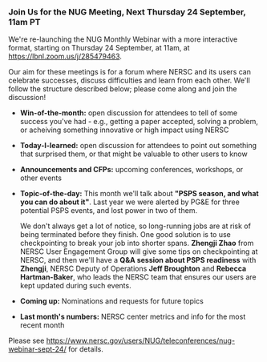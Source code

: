 ### Join Us for the NUG Meeting, Next Thursday 24 September, 11am PT

We're re-launching the NUG Monthly Webinar with a more interactive format,
starting on Thursday 24 September, at 11am, at 
<https://lbnl.zoom.us/j/285479463>.

Our aim for these meetings is for a forum where NERSC and its users can 
celebrate successes, discuss difficulties and learn from each other. 
We'll follow the structure described below; please come along and join the
discussion!

- **Win-of-the-month:** open discussion for attendees to tell of some 
  success you've had - e.g., getting a paper accepted, solving a problem, 
  or acheiving something innovative or high impact using NERSC

- **Today-I-learned:** open discussion for attendees to point out something 
  that surprised them, or that might be valuable to other users to know

- **Announcements and CFPs:** upcoming conferences, workshops, or other events

- **Topic-of-the-day:** This month we'll talk about **"PSPS season, and what 
  you can do about it"**. Last year we were alerted by PG&E for three 
  potential PSPS events, and lost power in two of them. 

  We don't always get a lot of notice, so long-running jobs are at risk 
  of being terminated before they finish. One good solution is to use
  checkpointing to break your job into shorter spans. **Zhengji Zhao** from 
  NERSC User Engagement Group will give some tips on checkpointing at 
  NERSC, and then we'll have a **Q&A session about PSPS readiness** with 
  **Zhengji**, NERSC Deputy of Operations **Jeff Broughton** and **Rebecca 
  Hartman-Baker**, who leads the NERSC team that ensures our users are 
  kept updated during such events.

- **Coming up:** Nominations and requests for future topics 

- **Last month's numbers:** NERSC center metrics and info for the most recent month

Please see <https://www.nersc.gov/users/NUG/teleconferences/nug-webinar-sept-24/>
for details.
